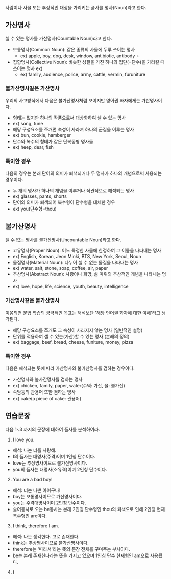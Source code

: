 사람이나 사물 또는 추상적인 대상을 가리키는 품사를 명사(Noun)라고 한다.


## 가산명사
셀 수 있는 명사를 가산명사(Countable Noun)라고 한다.

* 보통명사(Common Noun): 같은 종류의 사물에 두루 쓰이는 명사 
  * ex) apple, boy, dog, desk, window, antibiotic, antibody ㄴ
* 집합명사(Collective Noun): 비슷한 성질을 가진 하나의 집단(=단수)을 가리킬 때 쓰이는 명사 ex)
  * ex) family, audience, police, army, cattle, vermin, furuniture

### 불가산명사같은 가산명사
우리의 사고방식에서 다음은 불가산명사처럼 보이지만 영어권 화자에게는 가산명사이다.

* 형태는 없지만 하나의 작품으로써 대상화하여 셀 수 있는 명사
 * ex) song, tune
* 해당 구성요소를 쪼개면 속성이 사라져 하나의 군집을 이루는 명사
 * ex) bun, cookie, hamberger
* 단수와 복수의 형태가 같은 단복동형 명사들
 * ex) heep, dear, fish

### 특이한 경우
다음의 경우는 본래 단어의 의미가 퇴색되거나 두 명사가 하나의 개념으로써 사용되는 경우이다.

* 두 개의 명사가 하나의 개념을 이루거나 직관적으로 해석되는 명사
 * ex) glasses, pants, shorts
* 단어의 의미가 퇴색되어 복수형이 단수형을 대체한 경우 
 * ex) you(단수형=thou)

## 불가산명사
셀 수 없는 명사를 불가산명사(Uncountable Noun)라고 한다.

* 고유명사(Proper Noun): 어느 특정한 사물에 한정하여 그 이름을 나타내는 명사
 * ex) English, Korean, Jeon Minki, BTS, New York, Seoul, Noun
* 물질명사(Material Noun): 나누어 셀 수 없는 물질을 나타내는 명사
 * ex) water, salt, stone, soap, coffee, air, paper
* 추상명사(Abstract Noun): 사랑이나 희망, 삶 따위의 추상적인 개념을 나타내는 명사
 * ex) love, hope, life, science, youth, beauty, intelligence

### 가산명사같은 불가산명사
이쯤되면 문법 학습의 궁극적인 목표는 해석보단 '해당 언어권 화자에 대한 이해'라고 생각된다.

* 해당 구성요소를 쪼개도 그 속성이 사라지지 않는 명사 (일반적인 설명)
* 단위를 적용하여 셀 수 있는(가산)할 수 있는 명사 (본래의 정의)
 * ex) baggage, beef, bread, cheese, funiture, money, pizza

### 특이한 경우
다음은 해석되는 뜻에 따라 가산명사와 불가산명사를 겸하는 경우이다.

* 가산명사와 불사간명사를 겸하는 명사
 * ex) chicken, family, paper, water(수역: 가산, 물: 불가산)
* 속담등의 관용어 또한 겸하는 명사
 * ex) cake(a piece of cake: 관용어)

## 연습문장
다음 1~3 까지의 문장에 대하여 품사를 분석하여라.

1. I love you.
 * 해석: 나는 너를 사랑해.
 * I의 품사는 대명사(주격)이며 1인칭 단수이다.
 * love는 추상명사이므로 불가산명사이다.
 * you의 품사는 대명사(소유격)이며 2인칭 단수이다. 
2. You are a bad boy!
 * 해석: 너는 나쁜 아이구나!
 * boy는 보통명사이므로 가산명사이다.
 * you는 주격대명사이며 2인칭 단수이다.
 * 술어동사로 오는 be동사는 본래 2인칭 단수형인 thou의 퇴색으로 인해 2인칭 현재 복수형인 are이다.
3. I think, therefore I am.
 * 해석: 나는 생각한다. 고로 존재한다.
 * think는 추상명사이므로 불가산명사이다.
 * therefore는 '따라서'라는 뜻의 문장 전체를 꾸며주는 부사이다.
 * be는 본래 존재한다라는 뜻을 가지고 있으며 1인칭 단수 현재형인 am으로 사용됬다. 
4. I
